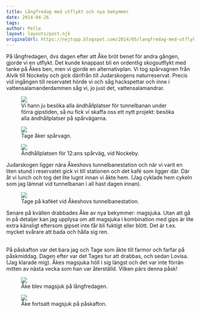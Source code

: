 ```yaml
---
title: Långfredag med utflykt och nya bekymmer
date: 2014-04-26
tags: 	
author: Pelle
layout: layouts/post.njk
originalUrl: https://nejtupp.blogspot.com/2014/05/langfredag-med-utflykt-och-nya-bekymmer.html
---
```


På långfredagen, dvs dagen efter att Åke bröt benet för andra gången, gjorde vi en utflykt. Det kunde knappast bli en ordentlig skogsutflykt med tanke på Åkes ben, men vi gjorde en alternativplan. Vi tog spårvagnen från Alvik till Nockeby och gick därifrån till Judarskogens naturreservat. Precis vid ingången till reservatet hörde vi och såg hackspettar och inne i vattensalamanderdammen såg vi, jo just det, vattensalamandrar.

<figure>
	<img src="../../../../img/La%CC%8Angfredag+med+utflykt-PERK5582.jpg">
	<figcaption>Vi hann ju besöka alla ändhållplatser för tunnelbanan under förra gipstiden, så nu fick vi skaffa oss ett nytt projekt: besöka alla ändhållplatser på spårvägarna.</figcaption>
</figure>

<figure>
	<img src="../../../../img/La%CC%8Angfredag+med+utflykt-PERK5585.jpg">
	<figcaption>Tage åker spårvagn.</figcaption>
</figure>

<figure>
	<img src="../../../../img/La%CC%8Angfredag+med+utflykt-PERK5588.jpg">
	<figcaption>Ändhållplatsen för 12:ans spårväg, vid Nockeby.</figcaption>
</figure>

Judarskogen ligger nära Åkeshovs tunnelbanestation och när vi varit en liten stund i reservatet gick vi till stationen och det kafé som ligger där. Där åt vi lunch och tog det lite lugnt innan vi åkte hem. (Jag cyklade hem cykeln som jag lämnat vid tunnelbanan i all hast dagen innan).

<figure>
	<img src="../../../../img/La%CC%8Angfredag+med+utflykt-PERK5599.jpg">
	<figcaption>Tage på kaféet vid Åkeshovs tunnelbanestation.</figcaption>
</figure>

Senare på kvällen drabbades Åke av nya bekymmer: magsjuka. Utan att gå in på detaljer kan jag upplysa om att magsjuka i kombination med gips är lite extra känsligt eftersom gipset inte får bli fuktigt eller blött. Det är t.ex. mycket svårare att bada och hålla sig ren.
<br><br>

På påskafton var det bara jag och Tage som åkte till farmor och farfar på påskmiddag. Dagen efter var det Tages tur att drabbas, och sedan Lovisa. (Jag klarade mig). Åkes magsjuka höll i sig längst och det var inte förrän mitten av nästa vecka som han var återställd. Vilken pärs denna påsk!

<figure>
	<img src="../../../../img/La%CC%8Angfredag+med+utflykt-PERK5612.jpg">
	<figcaption>Åke blev magsjuk på långfredagen.</figcaption>
</figure>

<figure>
	<img src="../../../../img/Sjuk+pa%CC%8A+Pa%CC%8Askafton-PERK5614.jpg">
	<figcaption>Åke fortsatt magsjuk på påskafton.</figcaption>
</figure>


